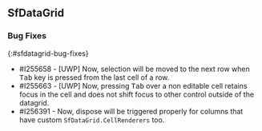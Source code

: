 ## SfDataGrid

### Bug Fixes
{:#sfdatagrid-bug-fixes}

* \#I255658 - [UWP] Now, selection will be moved to the next row when <kbd>Tab</kbd> key is pressed from the last cell of a row.
* \#I255663 - [UWP] Now, pressing <kbd>Tab</kbd> over a non editable cell retains focus in the cell and does not shift focus to other control outside of the datagrid.
* \#I256391 - Now, dispose will be triggered properly for columns that have custom `SfDataGrid.CellRenderers` too.